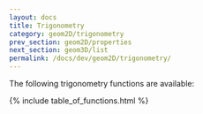 ```yaml
---
layout: docs
title: Trigonometry
category: geom2D/trigonometry
prev_section: geom2D/properties
next_section: geom3D/list
permalink: /docs/dev/geom2D/trigonometry/
---
```


The following trigonometry functions are available:

{% include table_of_functions.html %}
